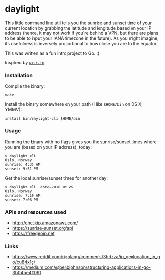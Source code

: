 # daylight

This little command line util tells you the sunrise and sunset time of your
current location by grabbing the latitude and longitude based on your IP
address (hence, it may not work if you're behind a VPN, but there are plans to
be able to input your IANA timezone in the future). As you might imagine, its
usefulness is inversely proportional to how close you are to the equator.

This was written as a fun intro project to Go. :)

Inspired by [`wttr.in`](https://github.com/chubin/wttr.in).


### Installation

Compile the binary:

    make

Install the binary somewhere on your path (I like `$HOME/bin` on OS X; YMMV):

    install bin/daylight-cli $HOME/bin


### Usage

Running the binary with no flags gives you the sunrise/sunset times where you
are (based on your IP address), today:

    $ daylight-cli
    Oslo, Norway
    sunrise: 4:35 AM
    sunset: 9:51 PM

Get the local sunrise/sunset times for another day:

    $ daylight-cli -date=2016-09-25
    Oslo, Norway
    sunrise: 7:10 AM
    sunset: 7:06 PM


### APIs and resources used

* <http://checkip.amazonaws.com/>
* <https://sunrise-sunset.org/api>
* <https://freegeoip.net>


### Links

* <https://www.reddit.com/r/golang/comments/3hdzza/ip_geolocation_in_go/cu84x1g/>
* <https://medium.com/@benbjohnson/structuring-applications-in-go-3b04be4ff091>
